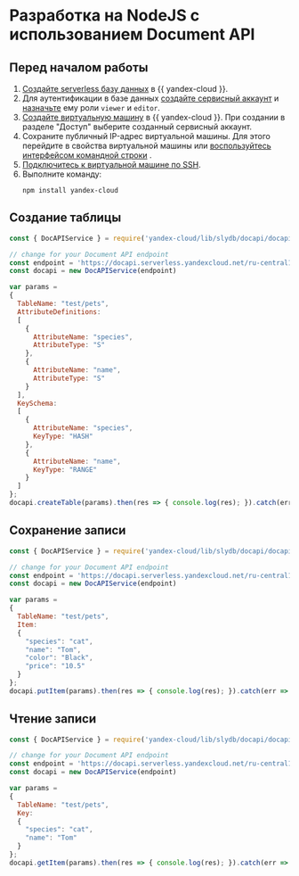# Разработка на NodeJS с использованием Document API

## Перед началом работы

1. [Создайте serverless базу данных](../quickstart/create-db.md) в {{ yandex-cloud }}.
1. Для аутентификации в базе данных [создайте сервисный аккаунт](../../iam/operations/sa/create) и [назначьте](../../iam/operations/sa/assign-role-for-sa.md) ему роли `viewer` и `editor`.
1. [Создайте виртуальную машину](../../compute/operations/vm-create/create-linux-vm.md) в {{ yandex-cloud }}. При создании в разделе "Доступ" выберите созданный сервисный аккаунт.
1. Сохраните публичный IP-адрес виртуальной машины. Для этого перейдите в свойства виртуальной машины или [воспользуйтесь интерфейсом командной строки](../../compute/operations/vm-info/get-info#outside-instance) .
1. [Подключитесь к виртуальной машине по SSH](../../compute/operations/vm-connect/ssh.md).
1. Выполните команду:
    ```
    npm install yandex-cloud
    ```

## Создание таблицы

```javascript
const { DocAPIService } = require('yandex-cloud/lib/slydb/docapi/docapi')

// change for your Document API endpoint
const endpoint = 'https://docapi.serverless.yandexcloud.net/ru-central1/b1g11111111111111111/etn22222222222222222';
const docapi = new DocAPIService(endpoint)

var params =
{
  TableName: "test/pets",
  AttributeDefinitions:
  [
    {
      AttributeName: "species",
      AttributeType: "S"
    },
    {
      AttributeName: "name",
      AttributeType: "S"
    }
  ],
  KeySchema:
  [
    {
      AttributeName: "species",
      KeyType: "HASH"
    },
    {
      AttributeName: "name",
      KeyType: "RANGE"
    }
  ]
};
docapi.createTable(params).then(res => { console.log(res); }).catch(err => { console.log(err); });
```

## Сохранение записи

```javascript
const { DocAPIService } = require('yandex-cloud/lib/slydb/docapi/docapi')

// change for your Document API endpoint
const endpoint = 'https://docapi.serverless.yandexcloud.net/ru-central1/b1g11111111111111111/etn22222222222222222';
const docapi = new DocAPIService(endpoint)

var params =
{
  TableName: "test/pets",
  Item:
  {
    "species": "cat",
    "name": "Tom",
    "color": "Black",
    "price": "10.5"
  }
};
docapi.putItem(params).then(res => { console.log(res); }).catch(err => { console.log(err); });
```

## Чтение записи

```javascript
const { DocAPIService } = require('yandex-cloud/lib/slydb/docapi/docapi')

// change for your Document API endpoint
const endpoint = 'https://docapi.serverless.yandexcloud.net/ru-central1/b1g11111111111111111/etn22222222222222222';
const docapi = new DocAPIService(endpoint)

var params =
{
  TableName: "test/pets",
  Key:
  {
    "species": "cat",
    "name": "Tom"
  }
};
docapi.getItem(params).then(res => { console.log(res); }).catch(err => console.log(err));
```

